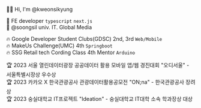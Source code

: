 👋🏻 Hi, I'm @kweonsikyung </br>
 
🌱 FE developer `typescript` `next.js`  </br>
🏫 @soongsil univ. IT. Global Media</br>

🔥 Google Developer Student Clubs(GDSC) 2nd, 3rd `Web/Mobile` </br>
🔥 MakeUs Challenge(UMC) 4th `Springboot`</br>
🔥 SSG Retail tech Cording Class 4th Mentor `Arduino`</br >

🏆 2023 서울 열린데이터광장 공공데이터 활용 모바일 앱/웹 경진대회 "오디서울" - 서울특별시장상 우수상</br> 
🏆 2023 카카오 X 한국관광공사 관광데이터활용공모전 "ON;na" - 한국관광공사 장려상  </br>
🏆 2023 숭실대학교 IT프로젝트 "Ideation" - 숭실대학교 IT대학 소속 학과장상 대상  </br>


